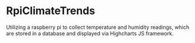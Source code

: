 # RpiClimateTrends
Utilizing a raspberry pi to collect temperature and humidity readings, which are stored in a database and displayed via Highcharts JS framework.
